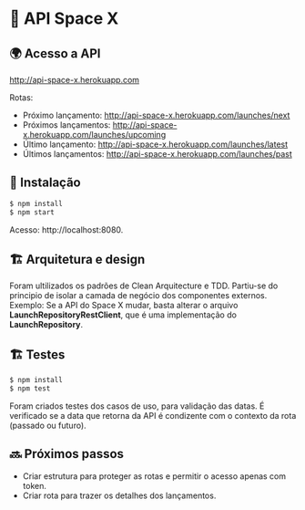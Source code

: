 # :rocket: API Space X

## :earth_africa: Acesso a API 
http://api-space-x.herokuapp.com

Rotas:
- Próximo lançamento: http://api-space-x.herokuapp.com/launches/next
- Próximos lançamentos: http://api-space-x.herokuapp.com/launches/upcoming
- Último lançamento: http://api-space-x.herokuapp.com/launches/latest
- Últimos lançamentos: http://api-space-x.herokuapp.com/launches/past

## 🔨 Instalação
```bash
$ npm install
$ npm start
```

Acesso: http://localhost:8080.

## :building_construction: Arquitetura e design
Foram ultilizados os padrões de Clean Arquitecture e TDD.
Partiu-se do principio de isolar a camada de negócio dos componentes externos.
Exemplo: Se a API do Space X mudar, basta alterar o arquivo **LaunchRepositoryRestClient**, que é uma implementação do **LaunchRepository**.

## :building_construction: Testes
```bash
$ npm install
$ npm test
```
Foram criados testes dos casos de uso, para validação das datas.
É verificado se a data que retorna da API é condizente com o contexto da rota (passado ou futuro).

## :soon: Próximos passos
- Criar estrutura para proteger as rotas e permitir o acesso apenas com token.
- Criar rota para trazer os detalhes dos lançamentos.
